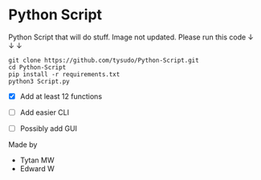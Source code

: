# Python Script
 Python Script that will do stuff. Image not updated.
 Please run this code ↓ ↓ ↓
 ```
 git clone https://github.com/tysudo/Python-Script.git
 cd Python-Script
 pip install -r requirements.txt
 python3 Script.py
 ```
 - [x] Add at least 12 functions
 - [ ] Add easier CLI
 - [ ] Possibly add GUI
 

Made by 
- Tytan MW
- Edward W



